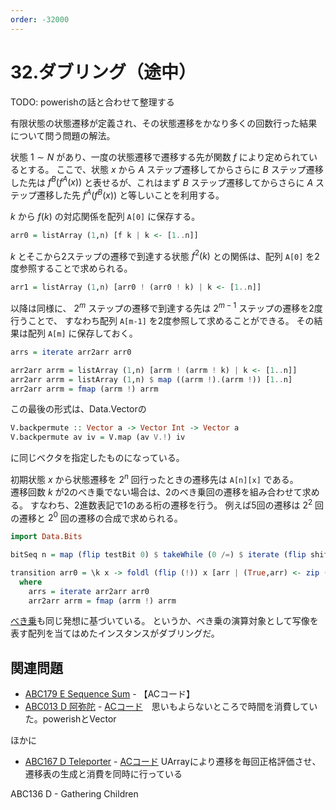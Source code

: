 ```yaml
---
order: -32000
---
```

# 32.ダブリング（途中）

TODO: powerishの話と合わせて整理する

有限状態の状態遷移が定義され、その状態遷移をかなり多くの回数行った結果について問う問題の解法。

状態 $1 \sim N$ があり、一度の状態遷移で遷移する先が関数 $f$ により定められているとする。
ここで、状態 $x$ から $A$ ステップ遷移してからさらに $B$ ステップ遷移した先は
$f^B (f^A (x))$ と表せるが、これはまず $B$ ステップ遷移してからさらに $A$ ステップ遷移した先
$f^A (f^B (x))$ と等しいことを利用する。

$k$ から $f(k)$ の対応関係を配列 `A[0]` に保存する。

```haskell
arr0 = listArray (1,n) [f k | k <- [1..n]]
```

$k$ とそこから2ステップの遷移で到達する状態 $f^2(k)$ との関係は、配列 `A[0]` を2度参照することで求められる。

```haskell
arr1 = listArray (1,n) [arr0 ! (arr0 ! k) | k <- [1..n]]
```

以降は同様に、 $2^m$ ステップの遷移で到達する先は
$2^{m-1}$ ステップの遷移を2度行うことで、
すなわち配列 `A[m-1]` を2度参照して求めることができる。
その結果は配列 `A[m]` に保存しておく。

```haskell
arrs = iterate arr2arr arr0

arr2arr arrm = listArray (1,n) [arrm ! (arrm ! k) | k <- [1..n]]
arr2arr arrm = listArray (1,n) $ map ((arrm !).(arrm !)) [1..n]
arr2arr arrm = fmap (arrm !) arrm
```

この最後の形式は、Data.Vectorの
```haskell
V.backpermute :: Vector a -> Vector Int -> Vector a
V.backpermute av iv = V.map (av V.!) iv
```
に同じベクタを指定したものになっている。


初期状態 $x$ から状態遷移を $2^n$ 回行ったときの遷移先は `A[n][x]` である。  
遷移回数 $k$ が2のべき乗でない場合は、2のべき乗回の遷移を組み合わせて求める。
すなわち、2進数表記で1のある桁の遷移を行う。
例えば5回の遷移は $2^2$ 回の遷移と $2^0$ 回の遷移の合成で求められる。

```haskell
import Data.Bits

bitSeq n = map (flip testBit 0) $ takeWhile (0 /=) $ iterate (flip shiftR 1) n

transition arr0 = \k x -> foldl (flip (!)) x [arr | (True,arr) <- zip (bitSeq k) arrs]
  where
    arrs = iterate arr2arr arr0
    arr2arr arrm = fmap (arrm !) arrm
```

[べき乗](/snippets/integer/powerish)も同じ発想に基づいている。
というか、べき乗の演算対象として写像を表す配列を当てはめたインスタンスがダブリングだ。

## 関連問題

- [ABC179 E Sequence Sum](https://atcoder.jp/contests/abc179/tasks/abc179_e) - 【ACコード】
- [ABC013 D 阿弥陀](https://atcoder.jp/contests/abc013/tasks/abc013_4) - [ACコード](https://atcoder.jp/contests/abc013/submissions/29000408)　思いもよらないところで時間を消費していた。powerishとVector

ほかに

- [ABC167 D Teleporter](https://atcoder.jp/contests/abc167/tasks/abc167_d) - [ACコード](https://atcoder.jp/contests/abc167/submissions/23150308) UArrayにより遷移を毎回正格評価させ、遷移表の生成と消費を同時に行っている

ABC136 D - Gathering Children

